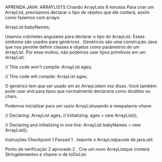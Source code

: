 APRENDA JAVA: ARRAYLISTS
Criando ArrayLists
6 minutos
Para criar um ArrayList, precisamos declarar o tipo de objetos que ele conterá, assim como fazemos com arrays:

ArrayList<String> babyNames;

Usamos colchetes angulares <e >para declarar o tipo do ArrayList. Esses símbolos são usados ​​para genéricos . Genéricos são uma construção Java que nos permite definir classes e objetos como parâmetros de um ArrayList. Por esse motivo, não podemos usar tipos primitivos em um ArrayList:

// This code won't compile:
ArrayList<int> ages;

// This code will compile:
ArrayList<Integer> ages;

O <Integer>genérico tem que ser usado em an ArrayListem vez disso. Você também pode usar <Double>and <Character>para tipos que normalmente declararia como doubles ou chars.

Podemos inicializar para um vazio ArrayListusando a newpalavra-chave:

// Declaring:
ArrayList<Integer> ages;
// Initializing:
ages = new ArrayList<Integer>();

// Declaring and initializing in one line:
ArrayList<String> babyNames = new ArrayList<String>();

Instruções
Checkpoint 1 Passed
1 .
Importe o ArrayListpacote de java.util.

Ponto de verificação 2 aprovado
2 .
Crie um novo ArrayListque conterá Stringelementos e chame-o de toDoList.
